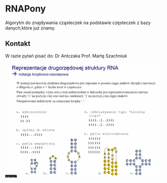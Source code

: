# RNAPony
Algorytm do znajdywania cząsteczek na podstawie częsteczek 
z bazy danych,które już znamy.

## Kontakt
W razie pytań pisać do:
Dr Antczaka
Prof. Martę Szachniuk

![Reprezentacja drugorzędnej struktury RNA](/README%20Sources/Representation.png)

